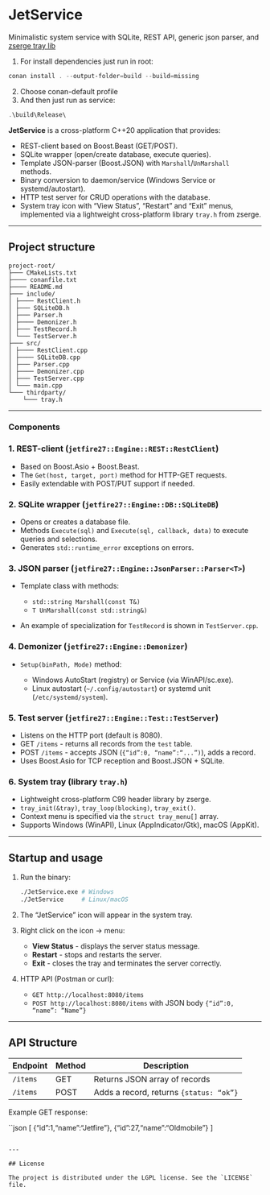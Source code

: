# JetService
Minimalistic system service with SQLite, REST API, generic json parser, and [zserge tray lib](https://github.com/zserge/tray)

1) For install dependencies just run in root:
```powershell
conan install . --output-folder=build --build=missing
```
2) Choose conan-default profile
3) And then just run as service:
```powershell
.\build\Release\
```

**JetService** is a cross-platform C++20 application that provides:

* REST-client based on Boost.Beast (GET/POST).
* SQLite wrapper (open/create database, execute queries).
* Template JSON-parser (Boost.JSON) with `Marshall`/`UnMarshall` methods.
* Binary conversion to daemon/service (Windows Service or systemd/autostart).
* HTTP test server for CRUD operations with the database.
* System tray icon with “View Status”, “Restart” and “Exit” menus, implemented via a lightweight cross-platform library `tray.h` from zserge.

---

## Project structure

```
project-root/
├─── CMakeLists.txt
├──── conanfile.txt
├──── README.md
├─── include/
│ ├──── RestClient.h
│ ├─── SQLiteDB.h
│ ├─── Parser.h
│ ├──── Demonizer.h
│ ├─── TestRecord.h
│ └─── TestServer.h
├─── src/
│ ├──── RestClient.cpp
│ ├──── SQLiteDB.cpp
│ ├─── Parser.cpp
│ ├──── Demonizer.cpp
│ ├─── TestServer.cpp
│ └─── main.cpp
└─── thirdparty/
    └─── tray.h
```

---

### Components

### 1. REST-client (`jetfire27::Engine::REST::RestClient`)

* Based on Boost.Asio + Boost.Beast.
* The `Get(host, target, port)` method for HTTP-GET requests.
* Easily extendable with POST/PUT support if needed.

### 2. SQLite wrapper (`jetfire27::Engine::DB::SQLiteDB`)

* Opens or creates a database file.
* Methods `Execute(sql)` and `Execute(sql, callback, data)` to execute queries and selections.
* Generates `std::runtime_error` exceptions on errors.

### 3. JSON parser (`jetfire27::Engine::JsonParser::Parser<T>`)

* Template class with methods:

  * ``std::string Marshall(const T&)``
  * `T UnMarshall(const std::string&)`
* An example of specialization for `TestRecord` is shown in `TestServer.cpp`.

### 4. Demonizer (`jetfire27::Engine::Demonizer`)

* `Setup(binPath, Mode)` method:

  * Windows AutoStart (registry) or Service (via WinAPI/sc.exe).
  * Linux autostart (`~/.config/autostart`) or systemd unit (`/etc/systemd/system`).

### 5. Test server (`jetfire27::Engine::Test::TestServer`)

* Listens on the HTTP port (default is 8080).
* GET `/items` - returns all records from the `test` table.
* POST `/items` - accepts JSON (`{“id”:0, “name”:“...”)`), adds a record.
* Uses Boost.Asio for TCP reception and Boost.JSON + SQLite.

### 6. System tray (library `tray.h`)

* Lightweight cross-platform C99 header library by zserge.
* `tray_init(&tray)`, `tray_loop(blocking)`, `tray_exit()`.
* Context menu is specified via the `struct tray_menu[]` array.
* Supports Windows (WinAPI), Linux (AppIndicator/Gtk), macOS (AppKit).

---

## Startup and usage

1. Run the binary:

   ```bash
   ./JetService.exe # Windows
   ./JetService     # Linux/macOS
   ```

2. The “JetService” icon will appear in the system tray.

3. Right click on the icon → menu:

   * **View Status** - displays the server status message.
   * **Restart** - stops and restarts the server.
   * **Exit** - closes the tray and terminates the server correctly.

4. HTTP API (Postman or curl):

   * `GET http://localhost:8080/items`
   * `POST http://localhost:8080/items` with JSON body `{“id”:0, “name”: “Name”}`

---

## API Structure

| Endpoint | Method | Description |
| -------- | ----- | -------------------------------------------- |
| `/items` | GET | Returns JSON array of records |
| `/items` | POST | Adds a record, returns `{status: “ok”}` | |

Example GET response:

``json
[
  {“id”:1,“name”:“Jetfire”},
  {“id”:27,“name”:“Oldmobile”}
]
```

---

## License

The project is distributed under the LGPL license. See the `LICENSE` file.